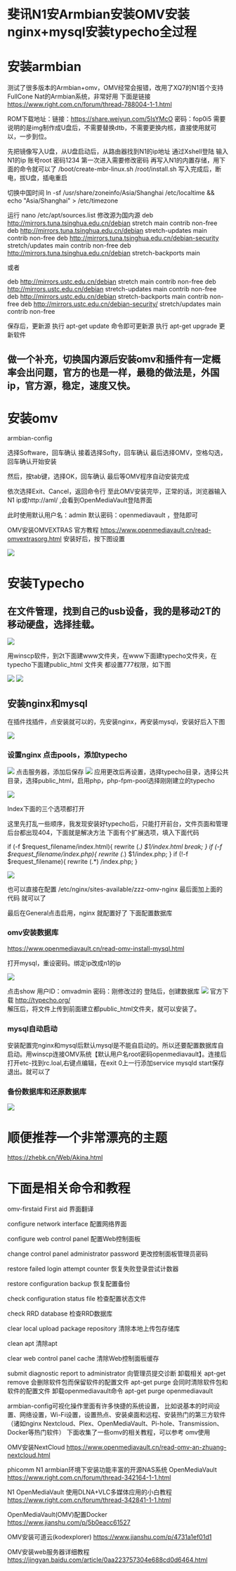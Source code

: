 # 斐讯N1安Armbian安装OMV安装nginx+mysql安装typecho全过程

#  安装armbian

测试了很多版本的Armbian+omv，OMV经常会报错，改用了XQ7的N1首个支持FullCone Nat的Armbian系统，非常好用
下面是链接
https://www.right.com.cn/forum/thread-788004-1-1.html
<!-- more -->
ROM下载地址：链接：https://share.weiyun.com/5IsYMcO 密码：fop0i5
需要说明的是img制作成U盘后，不需要替换dtb，不需要更换内核，直接使用就可以，一步到位。

先把镜像写入U盘，从U盘启动后，从路由器找到N1的ip地址
通过Xshell登陆 输入N1的ip 账号root 密码1234
第一次进入需要修改密码
再写入N1的内置存储，用下面的命令就可以了
/boot/create-mbr-linux.sh
/root/install.sh
写入完成后，断电，拔U盘，插电重启

切换中国时间
ln -sf /usr/share/zoneinfo/Asia/Shanghai /etc/localtime && echo "Asia/Shanghai" > /etc/timezone

运行
nano /etc/apt/sources.list
修改源为国内源
deb http://mirrors.tuna.tsinghua.edu.cn/debian stretch main contrib non-free
deb http://mirrors.tuna.tsinghua.edu.cn/debian stretch-updates main contrib non-free
deb http://mirrors.tuna.tsinghua.edu.cn/debian-security stretch/updates main contrib non-free
deb http://mirrors.tuna.tsinghua.edu.cn/debian stretch-backports main

或者

deb http://mirrors.ustc.edu.cn/debian stretch main contrib non-free
deb http://mirrors.ustc.edu.cn/debian stretch-updates main contrib non-free
deb http://mirrors.ustc.edu.cn/debian stretch-backports main contrib non-free
deb http://mirrors.ustc.edu.cn/debian-security/ stretch/updates main contrib non-free

保存后，更新源
执行 apt-get update 命令即可更新源
执行 apt-get upgrade 更新软件

##  做一个补充，切换国内源后安装omv和插件有一定概率会出问题，官方的也是一样，最稳的做法是，外国ip，官方源，稳定，速度又快。

#  安装omv

armbian-config

选择Software，回车确认 接着选择Softy，回车确认 最后选择OMV，空格勾选，回车确认开始安装

然后，按tab键，选择OK，回车确认 最后等OMV程序自动安装完成

依次选择Exit、Cancel，返回命令行
至此OMV安装完毕，正常的话，浏览器输入N1 ip或http://aml/ ,会看到OpenMediaVault登陆界面

此时使用默认用户名：admin 默认密码：openmediavault ，登陆即可


OMV安装OMVEXTRAS
官方教程  https://www.openmediavault.cn/read-omvextrasorg.html
安装好后，按下图设置

![](https://cdn.jsdelivr.net/gh/waimao8/image@master/20200112165303.png)

#  安装Typecho

##  在文件管理，找到自己的usb设备，我的是移动2T的移动硬盘，选择挂载。

![](https://cdn.jsdelivr.net/gh/waimao8/image@master/20200112170829.png)


用winscp软件，到2t下面建www文件夹，在www下面建typecho文件夹，在typecho下面建public_html 文件夹  都设置777权限，如下图

![](https://cdn.jsdelivr.net/gh/waimao8/image@master/20200112170108.png)
![](https://cdn.jsdelivr.net/gh/waimao8/image@master/20200112170222.png)


##  安装nginx和mysql
在插件找插件，点安装就可以的，先安装nginx，再安装mysql，安装好后入下图


![](https://cdn.jsdelivr.net/gh/waimao8/image@master/20200112171153.png)

###  设置nginx 点击pools，添加typecho

![](https://cdn.jsdelivr.net/gh/waimao8/image@master/20200112171656.png)
点击服务器，添加后保存
![](https://cdn.jsdelivr.net/gh/waimao8/image@master/20200112171847.png)
应用更改后再设置，选择typecho目录，选择公共目录，选择public_html，启用php，php-fpm-pool选择刚刚建立的typecho

![](https://cdn.jsdelivr.net/gh/waimao8/image@master/20200112172404.png)

Index下面的三个选项都打开

这里先打乱一些顺序，我发现安装好typecho后，只能打开前台，文件页面和管理后台都出现404，下面就是解决方法
下面有个扩展选项，填入下面代码


if (-f $request_filename/index.html){
    rewrite (.*) $1/index.html break;
}
if (-f $request_filename/index.php){
    rewrite (.*) $1/index.php;
}
if (!-f $request_filename){
    rewrite (.*) /index.php;
}


![](https://cdn.jsdelivr.net/gh/waimao8/image@master/20200112173220.png)

也可以直接在配置 /etc/nginx/sites-available/zzz-omv-nginx 最后面加上面的代码
就可以了

最后在General点击启用，nginx 就配置好了
下面配置数据库

###  omv安装数据库
https://www.openmediavault.cn/read-omv-install-mysql.html

打开mysql，重设密码。绑定ip改成n1的ip

![](https://cdn.jsdelivr.net/gh/waimao8/image@master/20200112174209.png)

点击show
用户ID：omvadmin
密码：刚修改过的
登陆后，创建数据库
![](https://cdn.jsdelivr.net/gh/waimao8/image@master/20200112174527.png)
官方下载 http://typecho.org/   
解压后，将文件上传到前面建立都public_html文件夹，就可以安装了。

### mysql自动启动
安装配置完nginx和mysql后默认mysql是不能自启动的。所以还要配置数据库自启动。用winscp连接OMV系统【默认用户名root密码openmediavault】。连接后打开etc-找到rc.loal,右键点编辑，在exit 0上一行添加service mysqld start保存退出。就可以了

###  备份数据库和还原数据库

![](https://cdn.jsdelivr.net/gh/waimao8/image@master/20200112182628.png)


#  顺便推荐一个非常漂亮的主题
https://zhebk.cn/Web/Akina.html


#  下面是相关命令和教程


omv-firstaid
First aid 界面翻译

configure network interface 配置网络界面

configure web control panel 配置Web控制面板

change control panel administrator password 更改控制面板管理员密码

restore failed login attempt counter 恢复失败登录尝试计数器

restore configuration backup 恢复配置备份

check configuration status file 检查配置状态文件

check RRD database 检查RRD数据库

clear local upload package repository 清除本地上传包存储库

clean apt 清除apt

clear web control panel cache 清除Web控制面板缓存

submit diagnostic report to administrator 向管理员提交诊断
卸载相关
apt-get remove 会删除软件包而保留软件的配置文件
apt-get purge 会同时清除软件包和软件的配置文件
卸载openmediavault命令
apt-get purge openmediavault

armbian-config可视化操作里面有许多快捷的系统设置，
比如说基本的时间设置、网络设置，Wi-Fi设置，设置热点、安装桌面和远程、安装热门的第三方软件（诸如nginx Nextcloud、Plex、OpenMediaVault、Pi-hole、Transmission、Docker等热门软件）
下面收集了一些omv的相关教程，可以参考
omv使用

OMV安装NextCloud
https://www.openmediavault.cn/read-omv-an-zhuang-nextcloud.html

phicomm N1 armbian环境下安装功能丰富的开源NAS系统 OpenMediaVault
https://www.right.com.cn/forum/thread-342164-1-1.html

N1 OpenMediaVault 使用DLNA+VLC多媒体应用的小白教程
https://www.right.com.cn/forum/thread-342841-1-1.html

OpenMediaVault(OMV)配置Docker
https://www.jianshu.com/p/5b0eacc61527

OMV安装可道云(kodexplorer)
https://www.jianshu.com/p/4731a1ef01d1

OMV安装web服务器详细教程
https://jingyan.baidu.com/article/0aa223757304e688cd0d6464.html



